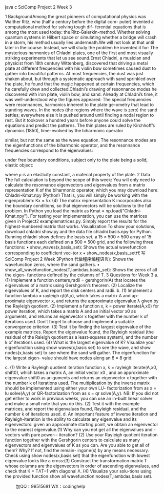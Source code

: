 java c
SciComp   Project   2 
Week   3 


1 BackgroundAmong the great pioneers of computational physics was Walther Ritz, who (half a century before the digital com-   puter)   invented   a   computational   method   for   solving tough   dif-   ferential   equations   that   is   among   the   most   used   today:      the   Ritz-Galerkin-method.      Whether   solving   quantum   systems   in   Hilbert   space   or   simulating   whether   a   bridge   will   crash   in   a   storm,   his   method   usually   lies   underneath.We   will   not   look   at   that   until   later   in   the   course.      Instead,   we   will   study   the   problem   he   invented   it   for:    The   mysterious   harmonics   of Chladni   plates,   one   of the   first   and   most visually   striking   experiments   that   let   us   see   sound.Ernst   Chladni,   a   musician   and   physicist   from   18th    century   Wittenberg,   discovered   that   driving   a   metal   plate   at   different   frequencies with his violin bow sometimes caused dust to gather   into beautiful patterns.    At   most   frequencies, the   dust was just   shaken   about,   but   through   a   systematic   approach   with   sand   sprinkled   over   the   plate,   he   found   that   the   magic   happened   at   certain   frequencies,   which   he   carefully   drew   and   collected.Chladni’s   drawing   of   resonnance modes he discovered with iron   plate,   violin   bow,   and   sand. 
Already   at   Chladni’s   time,   it   was   well-understood   why   the figures   appeared:    The   special   frequencies   were resonnances,   harmonics   inherent   to   the   plate   ge-ometry   that   lead   to   standing   waves. In   the nodes    (the   regions   where   the   wave   is   zero)   the   sand   settles; everywhere else it is   pushed   around   until   finding   a   nodal   region   to   rest. But it   tookover   a   hundred   years   before   anyone   could   solve   the   equations   and   predict   the   patterns.
The thin plates are ruled by Kirchhoff’s dynamics (1850), time-evolved by the biharmonic operator

similar,   but   not   the   same   as   the   wave   equation.   The   resonnance   modes   are   the   eigenfunctions   of   the   biharmonic   operator,   and   the   resonnance   frequencies   correspond   to   the   eigenvalues:

under   free   boundary   conditions,   subject   only   to   the   plate   being   a   solid,   elastic   object:

where µ is an elasticity constant, a material property of the plate.
2 Data 
The full calculation is beyond the scope of this week: You will only need to calculate the resonnance eigenvectors and eigenvalues from a matrix representation K of the biharmonic operator, which you may download here: Chladni-Kmat.npy (Python) That is, you will simply be working with the eigenproblem: 
Kx =   λx                                                                                                                               (4)
The   matrix   representation K incorporates   also the   boundary   conditions,   so that   eigenvectors will   be   solutions   to   the   full   problem.
In   Python you   load the   matrix   as   Kmat    =    np.load("Chladni-Kmat.npy").
For testing your implementation, you can use the matrices given in Project2 examplematrices.py. Simply report the results for the highest-numbered matrix that works. 
Visualization
To show your solutions, download chladni show.py and the data file chladni basis.npy for Python.
Running chladni show defines the basis set, a 15 × 500 × 500 array of 15 basis functions each defined on a 500 × 500 grid, and the following three functions:
• show_waves(x,basis_set): Shows the actual wavefunction corresponding to coefficient vec-tor x
• show_nodes(x,basis_set代 写SciComp Project 2 Week 3Python
代做程序编程语言): Shows the wavefunction zeros, where the sand gathers.
• show_all_wavefunction_nodes(T,lambdas,basis_set): Shows the zeros of all the eigen- functions defined by the columns of T.
3 Questions for Week 3 
a.    (1) Implement   a function   centers,radii    =    gershgorin(A) that locates   the   eigenvalues   of   a   matrix   using   Gershgorin’s   theorem.    (2)   Localize   the   eigenvalues   of K,   and   report   the   disk centers   and   radii.
b.    (1)   Implement   a   function   lambda    =    rayleigh qt(A,x),   which   takes   a   matrix A and   ap-   proximate   eigenvector x,   and   returns   the   approximate   eigenvalue   λ   given   by   the   Rayleigh quotient.
(2)   Implement   a   function   x,      k      =      power   iterate(A,x0)   for   power   iteration,   which   takes   a   matrix A and   an   initial   vector x0      as   arguments,   and   returns   an   eigenvector x together   with   the   number   k   of   iterations   used.       Don’t   forget   to   choose    and   implement   a   suitable   convergence   criterion.
(3)   Test   it   by   finding   the   largest   eigenvalue   of   the   example   matrices.   Report   the   eigenvalue found, the   Rayleigh   residual   (the   residual   of   the   Raleigh   quotient   as   a   least-squares   system),   and   the   number   k   of iterations   used.
(4) What   is   the   largest   eigenvalue   of K?    Visualize   your   eigenfunction   using show waves(x,basis set) to see   the wave, and show nodes(x,basis set)   to   see   where   the   sand   will   gather.    The   eigenfunction   for   the   largest   eigen-   value   should   have   nodes   along   an   8   × 8   grid.

c.      (1)   Write a Rayleigh quotient iteration function x,      k      =      rayleigh   iterate(A,x0,      shift0),   which   takes   a   matrix A,   an   initial   vector x0   ,   and   an   approximate   eigenvalue   shift0 as   ar-guments   and   returns   an   eigenvector x together   with   the   number   k   of iterations   used. 
The   multiplication   by the   inverse   matrix   should   be   implemented   using   either your   own   LU-   factorization from   as x    =    lu solve(A,y) or   QR-factorization from   as   x    =    qr   solve(A,y). NB: If you did not get either to work   in   previous weeks,   you   can   use   an   in-built   linear   solver   and   make   a   small   note   that   you   do   this.
(2)   Test   it   with   the   example   matrices,   and   report   the   eigenvalues   found,   Rayleigh   residual,   and   the   number   k   of iterations   used.
d.      An   important   feature   of   inverse   iteration   and   Rayleigh-iteration   is   the   ability   to   calculate   any      eigenvalue      and   its   eigenvectors:      given   an   approximate   starting   point,    we   obtain   an eigenvector   to   the   nearest   eigenvalue.(1)   Why   can   you   not   get   all   the   eigenvalues   and   -vectors   with   pure   power--   iteration?    (2)   Use   your   Rayleigh   quotient   iteration   function   together   with   the   Gershgorin   centers to   calculate   as   many   eigenvectors   and   eigenvalues   of K as   you   can.   Are   you   able   to   get   all   of   them?   Why?   If   not, find   the   remain-   ingone(s) by   any   means   necessary.    Check   using   show nodes(x,basis set) that   the   eigenfunction   with   lowest   eigenvalue   looks   like   a   cross:(3)   Construct   the   transformation   matrix T whose   columns   are   the   eigenvectors   in   order   of   ascending   eigenvalues, and   check   that K = TΛT−1   with   diagonal Λ. (4) Visualize   your   solu-tions   using the provided   function   show all wavefunction nodes(T,lambdas,basis set).





         
加QQ：99515681  WX：codinghelp
